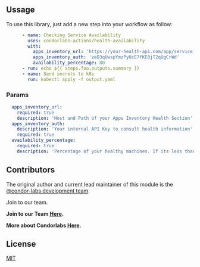 ## Ussage

To use this library, just add a new step into your workflow as follow: 

```yaml
      - name: Checking Service Availability
        uses: condorlabs-actions/health-availability
        with:
          apps_inventory_url: 'https://your-health-api.com/app/service_name?sections=health?secondsAgo=60'
          apps_inventory_auth: 'zeD3qUwspYmzPyUcE7fKE8jT2qUgCrWd'
          availability_percentage: 80
      - run: echo ${{ steps.foo.outputs.summary }}
      - name: Send secrets to k8s
        run: kubectl apply -f output.yaml
```

### Params
```yaml
  apps_inventory_url:
    required: true
    description: 'Host and Path of your Apps Inventory Health Section'
  apps_inventory_auth: 
    description: 'Your internal API Key to consult health information'
    required: true
  availability_percentage: 
    required: true
    description: 'Percentage of your healthy machines. If its less than provided the action will exit with status code 1'
```


## Contributors

The original author and current lead maintainer of this module is the [@condor-labs development team](https://condorlabs.io/team).

Join to our team. 

**Join to our Team [Here](https://condorlabs.io/hiring).**

**More about Condorlabs [Here](https://condorlabs.io/about).**

## License

[MIT](LICENSE)